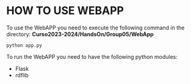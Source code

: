 HOW TO USE WEBAPP
=================

To use the WebAPP you need to execute the following command in the directory: **Curso2023-2024/HandsOn/Group05/WebApp**

```console
python app.py
```
To run the WebAPP you need to have the following python modules:
* Flask
* rdflib  
